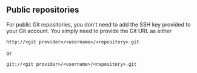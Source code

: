 <!-- usedin: [ _legacy_docker/getting-started/custom-git-repo-v1.md, _maestro/getting-started/custom-git-repo-v1.md, _node/getting-started/custom-git-repo-v1.md, _rails/getting-started/custom-git-repo-v1.md, _skycap/getting-started/custom-git-repo-v1.md] -->


## Public repositories

For public Git repositories, you don't need to add the SSH key provided to your Git account. You simply need to provide the Git URL as either

`http://<git provider>/<username>/<repository>.git
`  

or   

`git://<git provider>/<username>/<repository>.git`




